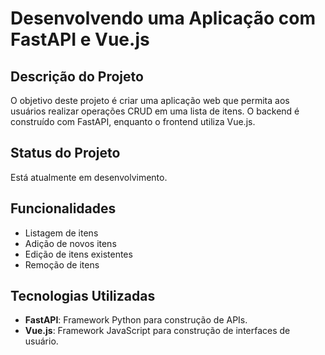 # Desenvolvendo uma Aplicação com FastAPI e Vue.js


## Descrição do Projeto

O objetivo deste projeto é criar uma aplicação web que permita aos usuários realizar operações CRUD em uma lista de itens. O backend é construído com FastAPI, enquanto o frontend utiliza Vue.js.

## Status do Projeto

Está atualmente em desenvolvimento.

## Funcionalidades

- Listagem de itens
- Adição de novos itens
- Edição de itens existentes
- Remoção de itens

## Tecnologias Utilizadas

- **FastAPI**: Framework Python para construção de APIs.
- **Vue.js**: Framework JavaScript para construção de interfaces de usuário.